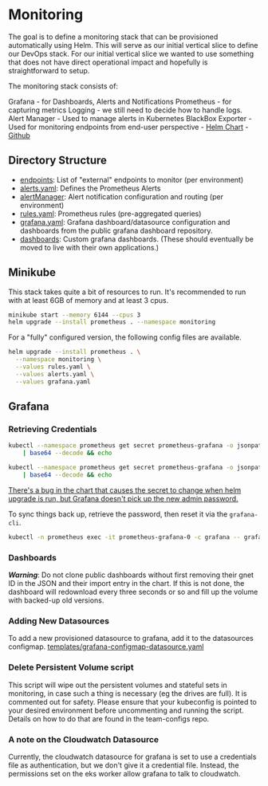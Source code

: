 # Monitoring

The goal is to define a monitoring stack that can be provisioned automatically using Helm. This will serve as our initial vertical slice to define our DevOps stack. For our initial vertical slice we wanted to use something that does not have direct operational impact and hopefully is straightforward to setup.

The monitoring stack consists of:

Grafana - for Dashboards, Alerts and Notifications
Prometheus - for capturing metrics
Logging - we still need to decide how to handle logs.
Alert Manager - Used to manage alerts in Kubernetes
BlackBox Exporter - Used for monitoring endpoints from end-user perspective
    - [Helm Chart](https://github.com/helm/charts/tree/master/stable/prometheus-blackbox-exporter)
    - [Github](https://github.com/prometheus/blackbox_exporter)

## Directory Structure

- [endpoints](endpoints/): List of "external" endpoints to monitor (per environment)
- [alerts.yaml](alerts.yaml): Defines the Prometheus Alerts
- [alertManager](alertManager/): Alert notification configuration and routing (per environment)
- [rules.yaml](rules.yaml): Prometheus rules (pre-aggregated queries)
- [grafana.yaml](grafana.yaml): Grafana dashboard/datasource configuration and dashboards from the public grafana dashboard repository.
- [dashboards](dashboards/): Custom grafana dashboards. (These should eventually be moved to live with their own applications.)

## Minikube

This stack takes quite a bit of resources to run.
It's recommended to run with at least 6GB of memory and at least 3 cpus.

```bash
minikube start --memory 6144 --cpus 3
helm upgrade --install prometheus . --namespace monitoring
```

For a "fully" configured version, the following config files are available.

```bash
helm upgrade --install prometheus . \
  --namespace monitoring \
  --values rules.yaml \
  --values alerts.yaml \
  --values grafana.yaml
```

## Grafana

### Retrieving Credentials

```bash
kubectl --namespace prometheus get secret prometheus-grafana -o jsonpath='{.data.admin-user}' \
    | base64 --decode && echo

kubectl --namespace prometheus get secret prometheus-grafana -o jsonpath='{.data.admin-password}' \
    | base64 --decode && echo
```

[There's a bug in the chart that causes the secret to change when helm upgrade is run, but Grafana doesn't pick up the new admin password.](https://github.com/helm/charts/issues/5167)

To sync things back up, retrieve the password, then reset it via the `grafana-cli`.

```bash
kubectl -n prometheus exec -it prometheus-grafana-0 -c grafana -- grafana-cli admin reset-admin-password --homepath /usr/share/grafana {password}
```

### Dashboards

***Warning***: Do not clone public dashboards without first removing their gnet ID in the JSON and their import entry in the chart. If this is not done, the dashboard will redownload every three seconds or so and fill up the volume with backed-up old versions.

### Adding New Datasources

To add a new provisioned datasource to grafana, add it to the datasources configmap.
[templates/grafana-configmap-datasource.yaml](templates/grafana-configmap-datasource.yaml)

### Delete Persistent Volume script

This script will wipe out the persistent volumes and stateful sets in monitoring, in case such a thing is necessary (eg the drives are full). It is commented out for safety. Please ensure that your kubeconfig is pointed to your desired environment before uncommenting and running the script. Details on how to do that are found in the team-configs repo. 

### A note on the Cloudwatch Datasource

Currently, the cloudwatch datasource for grafana is set to use a credentials file as authentication, but we don't give it a credential file. Instead, the permissions set on the eks worker allow grafana to talk to cloudwatch.
